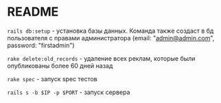 # README

`rails db:setup` - установка базы данных. Команда также создаст в бд 
пользователя с правами администратора (email: "admin@admin.com", password: "firstadmin")

`rake delete:old_records` - удаление всех реклам, которые были опубликованы
более 60 дней назад

`rake spec` - запуск spec тестов

`rails s -b $IP -p $PORT` - запуск сервера

